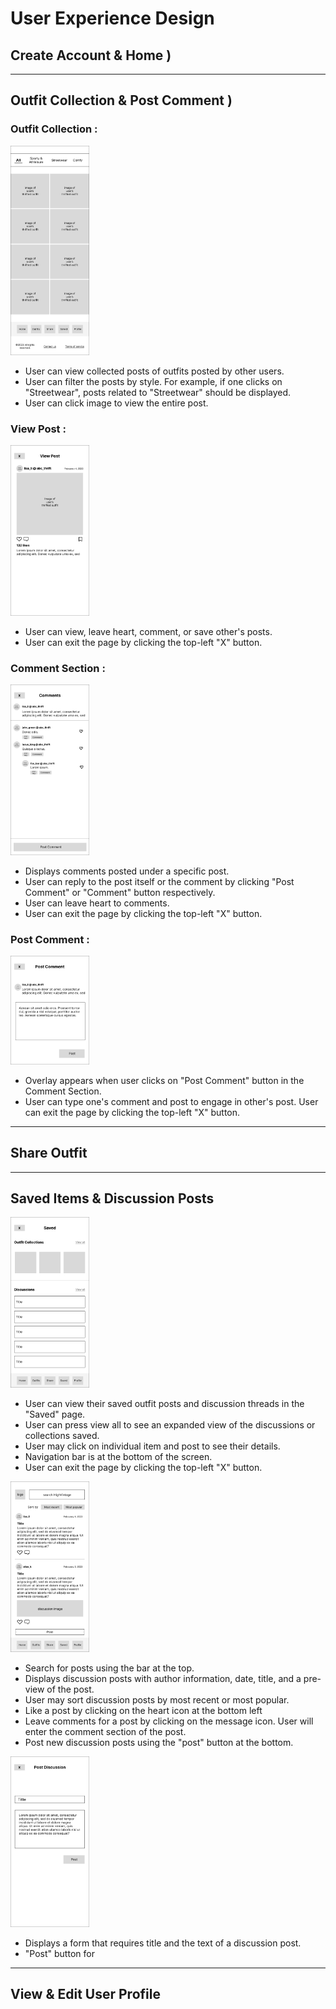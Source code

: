 # User Experience Design

<!-- This repository contains instructions and files for two assignments that together comprise the user experience design phase of a web app.

Replace the contents of this file with the completed assignments, as described in: -->

<!-- - [app map & wireframe instructions](instructions-0a-app-map-wireframes.md).
- [prototype instructions](instructions-0b-prototyping.md) -->


<!-- For the wireframe diagrams, include the title of each diagram, as well as a simple explanation of the purpose of the screen it represents.
Any functionality of the screen that is not obvious should be written into the document. -->

## **Create Account & Home )**


---

## **Outfit Collection & Post Comment )**
### Outfit Collection :
<img src="./ux-design/1a-outfit-collection.png" alt= “create-account” width="25%"> <br/>
- User can view collected posts of outfits posted by other users. 
- User can filter the posts by style. For example, if one clicks on "Streetwear", posts related to "Streetwear" should be displayed.
- User can click image to view the entire post.

### View Post :
<img src="./ux-design/1b-view-post.png" alt= “create-account” width="25%"> <br/>
- User can view, leave heart, comment, or save other's posts.
- User can exit the page by clicking the top-left "X" button.

### Comment Section :
<img src="./ux-design/1c-comment-section.png" alt= “create-account” width="25%"> <br/>
- Displays comments posted under a specific post.
- User can reply to the post itself or the comment by clicking "Post Comment" or "Comment" button respectively.
- User can leave heart to comments.
- User can exit the page by clicking the top-left "X" button.

### Post Comment :
<img src="./ux-design/1d-post-comment-overlay.png" alt= “create-account” width="25%"> <br/>
- Overlay appears when user clicks on "Post Comment" button in the Comment Section.
- User can type one's comment and post to engage in other's post. 
User can exit the page by clicking the top-left "X" button.

---
## Share Outfit 

---
## Saved Items & Discussion Posts
<img src="./ux-design/3a-saved-items.png" alt = "Saved Items" width = "25%"> <br/>
- User can view their saved outfit posts and discussion threads in the "Saved" page. 
- User can press view all to see an expanded view of the discussions or collections saved.
- User may click on individual item and post to see their details.
- Navigation bar is at the bottom of the screen.
- User can exit the page by clicking the top-left "X" button.

<img src="./ux-design/3b-discussion-feed.png" alt = "Discussion Feed" width = "25%"> <br/>
- Search for posts using the bar at the top.
- Displays discussion posts with author information, date, title, and a pre-view of the post.
- User may sort discussion posts by most recent or most popular.
- Like a post by clicking on the heart icon at the bottom left 
- Leave comments for a post by clicking on the message icon. User will enter the comment section of the post.
- Post new discussion posts using the "post" button at the bottom.

<img src="./ux-design/3c-post-discussion.png" alt = "Discussion Feed" width = "25%"> <br/>

- Displays a form that requires title and the text of a discussion post.
- "Post" button for

---
## View & Edit User Profile

